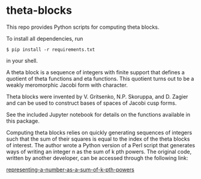 # theta-blocks

This repo provides Python scripts for computing theta blocks.

To install all dependencies, run 

    $ pip install -r requirements.txt

in your shell.

A theta block is a sequence of integers with finite support that defines a quotient of theta functions and eta functions. This quotient turns out to be a weakly meromorphic Jacobi form with character. 

Theta blocks were invented by V. Gritsenko, N.P. Skoruppa, and D. Zagier and can be used to construct bases of spaces of Jacobi cusp forms.

See the included Jupyter notebook for details on the functions available in this package.

Computing theta blocks relies on quickly generating sequences of integers such that the sum of their squares is equal to the index of the theta blocks of interest. The author wrote a Python version of a Perl script that generates ways of writing an integer n as the sum of k pth powers. The original code, written by another developer, can be accessed through the following link:

[representing-a-number-as-a-sum-of-k-pth-powers](https://math.stackexchange.com/questions/485159/representing-a-number-as-a-sum-of-k-pth-powers)